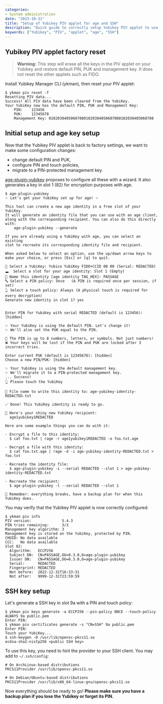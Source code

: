 ```yaml
---
categories:
- System administration
date: "2023-10-31"
title: "Setup of Yubikey PIV applet for age and SSH"
description: "Quick guide to correctly setup Yubikey PIV applet to use age and SSH."
keywords: ["Yubikey", "PIV", "applet", "age", "SSH"]
---
```


<!--
TODO: introduce PIV and CCID
TODO: explain why different from FIDO
-->

## Yubikey PIV applet factory reset

> **Warning:**
> This step will erase all the keys in the PIV applet on your Yubikey and restore default PIN, PUK and management key.
> It does not reset the other applets such as FIDO.

Install Yubikey Manager CLI (ykman), then reset your PIV applet:

```
$ ykman piv reset -f
Resetting PIV data...
Success! All PIV data have been cleared from the YubiKey.
Your YubiKey now has the default PIN, PUK and Management Key:
  	PIN:	123456
  	PUK:	12345678
  	Management Key:	010203040506070801020304050607080102030405060708
```

<!--
TODO: explain PIN, PUK and management key
-->

## Initial setup and age key setup

Now that the Yubikey PIV applet is back to factory settings, we want to make some configuration changes:

  - change default PIN and PUK,
  - configure PIN and touch policies,
  - migrate to a PIN-protected management key.

[age-plugin-yubikey](https://github.com/str4d/age-plugin-yubikey) proposes to configure all these with a wizard.
It also generates a key in slot 1 (82) for encryption purposes with age.

```
$ age-plugin-yubikey
✨ Let's get your YubiKey set up for age! ✨

This tool can create a new age identity in a free slot of your YubiKey.
It will generate an identity file that you can use with an age client,
along with the corresponding recipient. You can also do this directly
with:
    age-plugin-yubikey --generate

If you are already using a YubiKey with age, you can select an existing
slot to recreate its corresponding identity file and recipient.

When asked below to select an option, use the up/down arrow keys to
make your choice, or press [Esc] or [q] to quit.

🔑 Select a YubiKey: Yubico YubiKey FIDO+CCID 00 00 (Serial: REDACTED)
🕳️  Select a slot for your age identity: Slot 1 (Empty)
📛 Name this identity [age identity TAG_HEX]: PASSAGE
🔤 Select a PIN policy: Once   (A PIN is required once per session, if set)
👆 Select a touch policy: Always (A physical touch is required for every decryption)
Generate new identity in slot 1? yes


Enter PIN for YubiKey with serial REDACTED (default is 123456): [hidden]

✨ Your YubiKey is using the default PIN. Let's change it!
✨ We'll also set the PUK equal to the PIN.

🔐 The PIN is up to 8 numbers, letters, or symbols. Not just numbers!
❌ Your keys will be lost if the PIN and PUK are locked after 3 incorrect tries.

Enter current PUK (default is 12345678): [hidden]
Choose a new PIN/PUK: [hidden]

✨ Your YubiKey is using the default management key.
✨ We'll migrate it to a PIN-protected management key.
... Success!
👆 Please touch the YubiKey

📝 File name to write this identity to: age-yubikey-identity-REDACTED.txt

✅ Done! This YubiKey identity is ready to go.

🔑 Here's your shiny new YubiKey recipient:
  age1yubikey1REDACTED

Here are some example things you can do with it:

- Encrypt a file to this identity:
  $ cat foo.txt | rage -r age1yubikey1REDACTED -o foo.txt.age

- Decrypt a file with this identity:
  $ cat foo.txt.age | rage -d -i age-yubikey-identity-REDACTED.txt > foo.txt

- Recreate the identity file:
  $ age-plugin-yubikey -i --serial REDACTED --slot 1 > age-yubikey-identity-REDACTED.txt

- Recreate the recipient:
  $ age-plugin-yubikey -l --serial REDACTED --slot 1

💭 Remember: everything breaks, have a backup plan for when this YubiKey does.
```

You may verify that the Yubikey PIV applet is now correctly configured:

```
$ ykman piv info
PIV version:              5.4.3
PIN tries remaining:      3/3
Management key algorithm: 3
Management key is stored on the YubiKey, protected by PIN.
CHUID: No data available
CCC:   No data available
Slot 82:
  Algorithm:   ECCP256
  Subject DN:  CN=PASSAGE,OU=0.3.0,O=age-plugin-yubikey
  Issuer DN:   CN=PASSAGE,OU=0.3.0,O=age-plugin-yubikey
  Serial:      REDACTED
  Fingerprint: REDACTED
  Not before:  2022-12-31T16:33:31
  Not after:   9999-12-31T23:59:59
```

## SSH key setup

<!--
TODO: introduce ECCP256
TODO: introduce CN
-->

Let's generate a SSH key in slot 9a with a PIN and touch policy:

```
$ ykman piv keys generate -a ECCP256 --pin-policy ONCE --touch-policy ALWAYS 9a public.pem
Enter PIN:
$ ykman piv certificates generate -s "CN=SSH" 9a public.pem
Enter PIN:
Touch your YubiKey...
$ ssh-keygen -D /usr/lib/opensc-pkcs11.so
ecdsa-sha2-nistp256 <public SSH key>
```

To use this key, you need to hint the provider to your SSH client.
You may add to `~/.ssh/config`:

```
# On ArchLinux-based distributions
PKCS11Provider /usr/lib/opensc-pkcs11.so

# On Debian/Ubuntu-based distributions
PKCS11Provider /usr/lib/x86_64-linux-gnu/opensc-pkcs11.so
```

Now everything should be ready to go!
**Please make sure you have a backup plan if you lose the Yubikey or forget its PIN.**
